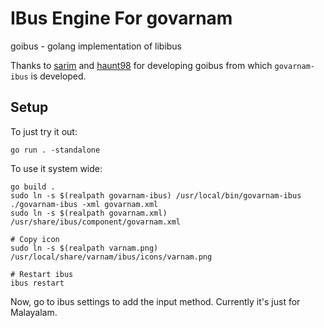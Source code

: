# IBus Engine For govarnam

goibus - golang implementation of libibus

Thanks to [sarim](https://github.com/sarim/goibus) and [haunt98](https://github.com/haunt98/goibus) for developing goibus from which `govarnam-ibus` is developed.

## Setup

To just try it out:
```
go run . -standalone
```

To use it system wide:
```
go build .
sudo ln -s $(realpath govarnam-ibus) /usr/local/bin/govarnam-ibus
./govarnam-ibus -xml govarnam.xml
sudo ln -s $(realpath govarnam.xml) /usr/share/ibus/component/govarnam.xml

# Copy icon
sudo ln -s $(realpath varnam.png) /usr/local/share/varnam/ibus/icons/varnam.png

# Restart ibus
ibus restart
```

Now, go to ibus settings to add the input method. Currently it's just for Malayalam.